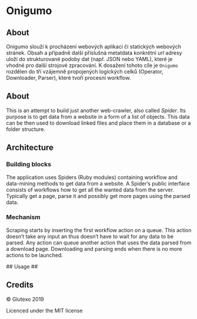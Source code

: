 # Onigumo #

## About

Onigumo slouží k procházení webových aplikací či statických webových stránek.
Obsah a případně další příslušná metatdata konkrétní *url* adresy uloží do
strukturované podoby dat (např. JSON nebo YAML), které je vhodné
pro další strojové zpracování. K dosažení tohoto cíle je `Onigumo` rozdělen
do tří vzájemně propojených logických celků (Operator, Downloader, Parser),
které tvoří procesní workflow.

## About ##

This is an attempt to build just another web-crawler, also called _Spider_. Its purpose is to get data from a website in a form of a list of objects. This data can be then used to download linked files and place them in a database or a folder structure.

## Architecture ##

### Building blocks ###

The application uses Spiders (Ruby modules) containing workflow and data-mining methods to get data from a website. A Spider’s public interface consists of workflows how to get all the wanted data from the server. Typically get a page, parse it and possibly get more pages using the parsed data.

### Mechanism ###

Scraping starts by inserting the first workflow action on a queue. This action doesn’t take any input an thus doesn’t have to wait for any data to be parsed. Any action can queue another action that uses the data parsed from a download page. Downloading and parsing ends when there is no more actions to be launched.

## Usage ##

## Credits ##

© Glutexo 2019

Licenced under the MIT license

